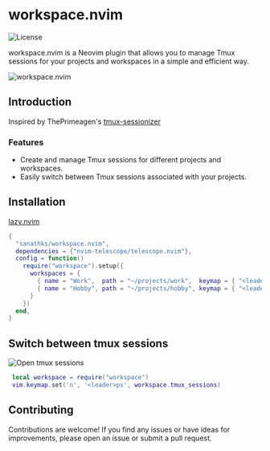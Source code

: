 # workspace.nvim

![License](https://img.shields.io/badge/license-MIT-blue.svg)

workspace.nvim is a Neovim plugin that allows you to manage Tmux sessions for your projects and workspaces in a simple and efficient way.

![workspace.nvim](https://github.com/sanathks/workspace.nvim/assets/4918600/7040f301-941e-4c70-82fa-1dd05955eaf4)

## Introduction 
Inspired by ThePrimeagen's [tmux-sessionizer](https://github.com/ThePrimeagen/.dotfiles/blob/master/bin/.local/scripts/tmux-sessionizer)

### Features

- Create and manage Tmux sessions for different projects and workspaces.
- Easily switch between Tmux sessions associated with your projects.


## Installation

[lazy.nvim](https://github.com/folke/lazy.nvim)

```lua
{
  "sanathks/workspace.nvim",
  dependencies = {"nvim-telescope/telescope.nvim"},
  config = function()
    require("workspace").setup({
      workspaces = {
        { name = "Work",  path = "~/projects/work",  keymap = { "<leader>w" } },
        { name = "Hobby", path = "~/projects/hobby", keymap = { "<leader>p" } },
      }
    })
  end,
}
```

## Switch between tmux sessions 
 
![Open tmux sessions](https://github.com/sanathks/workspace.nvim/assets/4918600/e300869f-0e2c-4eaa-a347-62fbb450ee4e)


```lua
 local workspace = require("workspace")
 vim.keymap.set('n', '<leader>ps', workspace.tmux_sessions)
```

## Contributing
Contributions are welcome! If you find any issues or have ideas for improvements, please open an issue or submit a pull request.

